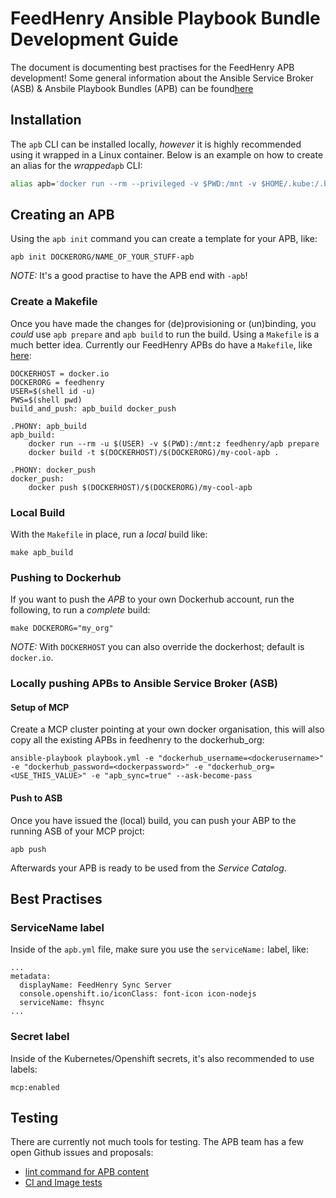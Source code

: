 # FeedHenry Ansible Playbook Bundle Development Guide

The document is documenting best practises for the FeedHenry APB development! Some general information about the Ansible Service Broker (ASB) & Ansbile Playbook Bundles (APB) can be found[here](https://docs.openshift.com/container-platform/3.6/architecture/service_catalog/ansible_service_broker.html)

## Installation 

The `apb` CLI can be installed locally, _however_ it is highly recommended using it wrapped in a Linux container. Below is an example on how to create an alias for the _wrapped_`apb` CLI:

```bash
alias apb='docker run --rm --privileged -v $PWD:/mnt -v $HOME/.kube:/.kube -v /var/run/docker.sock:/var/run/docker.sock -u $UID docker.io/feedhenry/apb'
```


## Creating an APB

Using the `apb init` command you can create a template for your APB, like:

```
apb init DOCKERORG/NAME_OF_YOUR_STUFF-apb 

```

_NOTE:_ It's a good practise to have the APB end with `-apb`!


### Create a Makefile

Once you have made the changes for (de)provisioning or (un)binding, you _could_ use `apb prepare` and `apb build` to run the build. Using a `Makefile` is a much better idea. Currently our FeedHenry APBs do have a `Makefile`, like [here](https://raw.githubusercontent.com/feedhenry/fh-sync-server-apb/master/Makefile):

```
DOCKERHOST = docker.io
DOCKERORG = feedhenry
USER=$(shell id -u)
PWS=$(shell pwd)
build_and_push: apb_build docker_push

.PHONY: apb_build
apb_build:
	docker run --rm -u $(USER) -v $(PWD):/mnt:z feedhenry/apb prepare
	docker build -t $(DOCKERHOST)/$(DOCKERORG)/my-cool-apb .

.PHONY: docker_push
docker_push:
	docker push $(DOCKERHOST)/$(DOCKERORG)/my-cool-apb
```

### Local Build

With the `Makefile` in place, run a _local_ build like:

```
make apb_build
```

### Pushing to Dockerhub

If you want to push the _APB_ to your own Dockerhub account, run the following, to run a _complete_ build:

```
make DOCKERORG="my_org"
```

_NOTE:_ With `DOCKERHOST` you can also override the dockerhost; default is `docker.io`.

### Locally pushing APBs to Ansible Service Broker (ASB)

#### Setup of MCP

Create a MCP cluster pointing at your own docker organisation, this will also copy all the existing APBs in feedhenry to the dockerhub_org:
```
ansible-playbook playbook.yml -e "dockerhub_username=<dockerusername>" -e "dockerhub_password=<dockerpassword>" -e "dockerhub_org=<USE_THIS_VALUE>" -e "apb_sync=true" --ask-become-pass
```

#### Push to ASB

Once you have issued the (local) build, you can push your ABP to the running ASB of your MCP projct:

```
apb push
```

Afterwards your APB is ready to be used from the _Service Catalog_.

## Best Practises

### ServiceName label

Inside of the `apb.yml` file, make sure you use the `serviceName:` label, like:

```
...
metadata:
  displayName: FeedHenry Sync Server
  console.openshift.io/iconClass: font-icon icon-nodejs
  serviceName: fhsync
...
```

### Secret label

Inside of the Kubernetes/Openshift secrets, it's also recommended to use labels:

```
mcp:enabled
```

## Testing 

There are currently not much tools for testing. The APB team has a few open Github issues and proposals:

* [lint command for APB content](https://github.com/ansibleplaybookbundle/ansible-playbook-bundle/issues/131)
* [CI and Image tests](https://github.com/ansibleplaybookbundle/ansible-playbook-bundle/blob/master/docs/proposals/testing.md)

